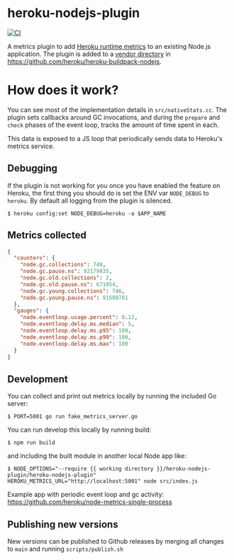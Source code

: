 # heroku-nodejs-plugin

[![CI](https://github.com/heroku/heroku-nodejs-plugin/actions/workflows/ci.yml/badge.svg)](https://github.com/heroku/heroku-nodejs-plugin/actions/workflows/ci.yml)

A metrics plugin to add [Heroku runtime metrics](https://devcenter.heroku.com/articles/language-runtime-metrics)
to an existing Node.js application. The plugin is added to a [vendor directory](https://github.com/heroku/heroku-buildpack-nodejs/tree/main/plugin) in https://github.com/heroku/heroku-buildpack-nodejs.

# How does it work?

You can see most of the implementation details in `src/nativeStats.cc`. The plugin sets callbacks
around GC invocations, and during the `prepare` and `check` phases of the event loop, tracks the
amount of time spent in each.

This data is exposed to a JS loop that periodically sends data to Heroku's metrics service.

## Debugging

If the plugin is not working for you once you have enabled the feature on Heroku, the first thing
you should do is set the ENV var `NODE_DEBUG` to `heroku`. By default all logging from the plugin
is silenced.

```
$ heroku config:set NODE_DEBUG=heroku -a $APP_NAME
```

## Metrics collected

```json
{
  "counters": {
    "node.gc.collections": 748,
    "node.gc.pause.ns": 92179835,
    "node.gc.old.collections": 2,
    "node.gc.old.pause.ns": 671054,
    "node.gc.young.collections": 746,
    "node.gc.young.pause.ns": 91508781
  },
  "gauges": {
    "node.eventloop.usage.percent": 0.12,
    "node.eventloop.delay.ms.median": 5,
    "node.eventloop.delay.ms.p95": 100,
    "node.eventloop.delay.ms.p99": 100,
    "node.eventloop.delay.ms.max": 100
  }
}
```

## Development

You can collect and print out metrics locally by running the included Go server:

```
$ PORT=5001 go run fake_metrics_server.go
```

You can run develop this locally by running build:

```
$ npm run build
```

and including the built module in another local Node app like:

```
$ NODE_OPTIONS="--require {{ working directory }}/heroku-nodejs-plugin/heroku-nodejs-plugin" HEROKU_METRICS_URL="http://localhost:5001" node src/index.js
```

Example app with periodic event loop and gc activity: https://github.com/heroku/node-metrics-single-process

## Publishing new versions

New versions can be published to Github releases by merging all changes to `main` and running `scripts/publish.sh`
